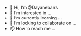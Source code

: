 - 👋 Hi, I’m @Dayanebarrs
- 👀 I’m interested in ...
- 🌱 I’m currently learning ...
- 💞️ I’m looking to collaborate on ...
- 📫 How to reach me ...

<!---
Dayanebarrs/Dayanebarrs is a ✨ special ✨ repository because its `README.md` (this file) appears on your GitHub profile.
You can click the Preview link to take a look at your changes.
--->

